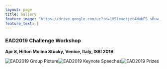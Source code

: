 ```yaml
---
layout: page
title: Gallery 
feature_image: "https://drive.google.com/uc?id=1V51euetjzt4NabFS_sRuw__8l2RnvefY"
feature_text: |
---
```


### EAD2019 Challenge Workshop 
__Apr 8, Hilton Molino Stucky, Venice, Italy, ISBI 2019__

![EAD2019 Group Picture](https://drive.google.com/uc?id=1R1ktSmuVOEYO5MDwIJGuNTbQzCiOVlNS)![EAD2019 Keynote Speeches](https://drive.google.com/uc?id=1kBZLLkhUkSiU32WSIcZ1iArGeUUXcmvV)![EAD2019 Prizes](https://drive.google.com/uc?id=1V-1710Zlae6vFrVnXLRnKkOd06HrCl7W)
